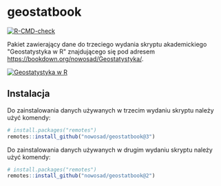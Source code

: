 # geostatbook

  <!-- badges: start -->
  [![R-CMD-check](https://github.com/Nowosad/geostatbook/workflows/R-CMD-check/badge.svg)](https://github.com/Nowosad/geostatbook/actions)
  <!-- badges: end -->

Pakiet zawierający dane do trzeciego wydania skryptu akademickiego "Geostatystyka w R" znajdującego się pod adresem https://bookdown.org/nowosad/Geostatystyka/.

<a href="https://bookdown.org/nowosad/Geostatystyka/" rel="">![Geostatystyka w R](https://bookdown.org/nowosad/Geostatystyka/Rfigs/book_cover3.png)</a>

## Instalacja

Do zainstalowania danych używanych w trzecim wydaniu skryptu należy użyć komendy:

``` r
# install.packages("remotes")
remotes::install_github("nowosad/geostatbook@3")
```

Do zainstalowania danych używanych w drugim wydaniu skryptu należy użyć komendy:

``` r
# install.packages("remotes")
remotes::install_github("nowosad/geostatbook@2")
```
